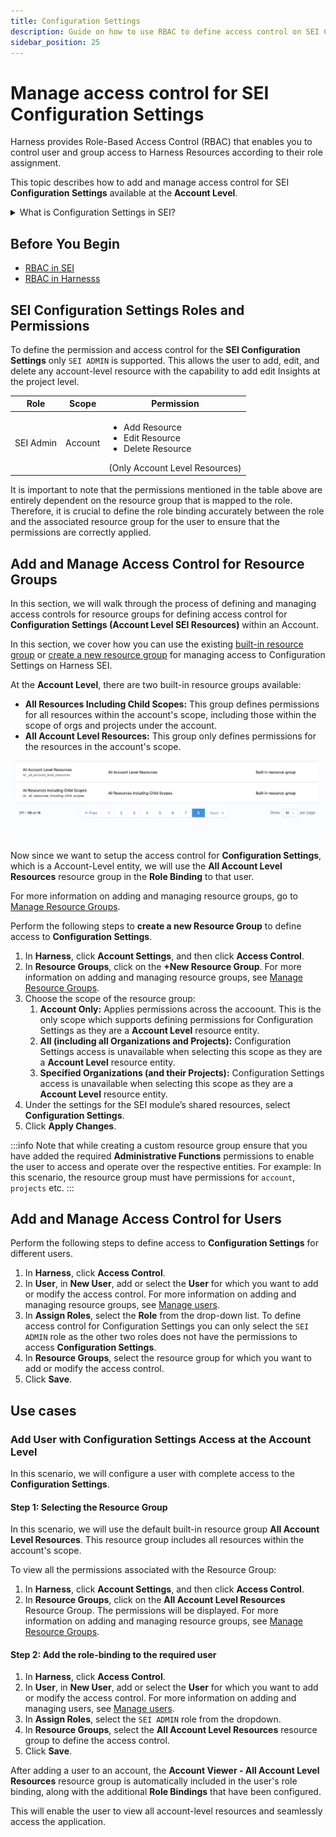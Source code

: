 ```yaml
---
title: Configuration Settings
description: Guide on how to use RBAC to define access control on SEI Configuration Settings at the Account Level.
sidebar_position: 25
---
```


# Manage access control for SEI Configuration Settings

Harness provides Role-Based Access Control (RBAC) that enables you to control user and group access to Harness Resources according to their role assignment.

This topic describes how to add and manage access control for SEI **Configuration Settings** available at the **Account Level**.

<details>
<summary>What is Configuration Settings in SEI?</summary>

Configuration Settings refers to all the SEI module resources that are available at the **Account Level**. For example: Integrations, Profiles, Contributors, Tables etc.

</details>

## Before You Begin

* [RBAC in SEI](/docs/software-engineering-insights/propelo-sei/setup-sei/access-control/sei-roles-and-permissions)
* [RBAC in Harnesss](/docs/platform/role-based-access-control/add-manage-roles)

## SEI Configuration Settings Roles and Permissions

To define the permission and access control for the **SEI Configuration Settings** only `SEI ADMIN` is supported. This allows the user to add, edit, and delete any account-level resource with the capability to add edit Insights at the project level.

| Role | Scope | Permission |
| - | - | - |
| SEI Admin | Account | <ul><li>Add Resource</li> <li>Edit Resource</li> <li>Delete Resource</li></ul> (Only Account Level Resources)|

It is important to note that the permissions mentioned in the table above are entirely dependent on the resource group that is mapped to the role. Therefore, it is crucial to define the role binding accurately between the role and the associated resource group for the user to ensure that the permissions are correctly applied.

## Add and Manage Access Control for Resource Groups

In this section, we will walk through the process of defining and managing access controls for resource groups for defining access control for **Configuration Settings (Account Level SEI Resources)** within an Account.

In this section, we cover how you can use the existing [built-in resource group](/docs/software-engineering-insights/propelo-sei/setup-sei/access-control/sei-roles-and-permissions#built-in-resource-groups) or [create a new resource group](/docs/platform/role-based-access-control/add-resource-groups) for managing access to Configuration Settings on Harness SEI.

At the **Account Level**, there are two built-in resource groups available:

* **All Resources Including Child Scopes:** This group defines permissions for all resources within the account's scope, including those within the scope of orgs and projects under the account.
* **All Account Level Resources:** This group only defines permissions for the resources in the account's scope.

![](./static/account-level-default-rg.png)

Now since we want to setup the access control for **Configuration Settings**, which is a Account-Level entity, we will use the **All Account Level Resources** resource group in the **Role Binding** to that user.

For more information on adding and managing resource groups, go to [Manage Resource Groups](/docs/platform/role-based-access-control/add-resource-groups).

Perform the following steps to **create a new Resource Group** to define access to **Configuration Settings**.

1. In **Harness**, click **Account Settings**, and then click **Access Control**.
2. In **Resource Groups**, click on the **+New Resource Group**. For more information on adding and managing resource groups, see [Manage Resource Groups](/docs/platform/role-based-access-control/add-resource-groups).
3. Choose the scope of the resource group: 
   1. **Account Only:** Applies permissions across the accoount. This is the only scope which supports defining permissions for Configuration Settings as they are a **Account Level** resource entity.
   2. **All (including all Organizations and Projects):** Configuration Settings access is unavailable when selecting this scope as they are a **Account Level** resource entity.
   3. **Specified Organizations (and their Projects):** Configuration Settings access is unavailable when selecting this scope as they are a **Account Level** resource entity.
4. Under the settings for the SEI module’s shared resources, select **Configuration Settings**.
5. Click **Apply Changes**.

:::info
Note that while creating a custom resource group ensure that you have added the required **Administrative Functions** permissions to enable the user to access and operate over the respective entities. For example: In this scenario, the resource group must have permissions for `account`, `projects` etc.
:::

## Add and Manage Access Control for Users​

Perform the following steps to define access to **Configuration Settings** for different users.

1. In **Harness**, click **Access Control**.
2. In **User**, in **New User**, add or select the **User** for which you want to add or modify the access control. For more information on adding and managing resource groups, see [Manage users](/docs/platform/role-based-access-control/add-users).
3. In **Assign Roles**, select the **Role** from the drop-down list. To define access control for Configuration Settings you can only select the `SEI ADMIN` role as the other two roles does not have the permissions to access **Configuration Settings**.
4. In **Resource Groups**, select the resource group for which you want to add or modify the access control.
5. Click **Save**.

## Use cases

### Add User with Configuration Settings Access at the Account Level

In this scenario, we will configure a user with complete access to the **Configuration Settings**.

#### Step 1: Selecting the Resource Group

In this scenario, we will use the default built-in resource group **All Account Level Resources**. This resource group includes all resources within the account's scope.

To view all the permissions associated with the Resource Group:

1. In **Harness**, click **Account Settings**, and then click **Access Control**.
2. In **Resource Groups**, click on the **All Account Level Resources** Resource Group. The permissions will be displayed. For more information on adding and managing resource groups, see [Manage Resource Groups](/docs/platform/role-based-access-control/add-resource-groups).

#### Step 2: Add the role-binding to the required user

1. In **Harness**, click **Access Control**.
2. In **User**, in **New User**, add or select the **User** for which you want to add or modify the access control. For more information on adding and managing users, see [Manage users](/docs/platform/role-based-access-control/add-user-groups).
3. In **Assign Roles**, select the `SEI ADMIN` role from the dropdown.
4. In **Resource Groups**, select the **All Account Level Resources** resource group to define the access control.
5. Click **Save**.

After adding a user to an account, the **Account Viewer - All Account Level Resources** resource group is automatically included in the user's role binding, along with the additional **Role Bindings** that have been configured. 

This will enable the user to view all account-level resources and seamlessly access the application.
